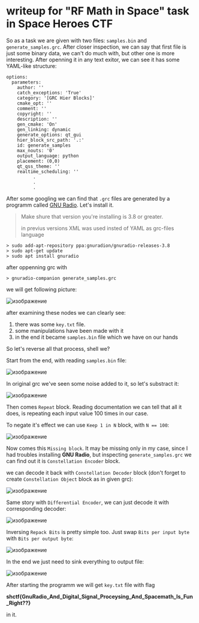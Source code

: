 # writeup for "RF Math in Space" task in Space Heroes CTF

So as a task we are given with two files: `samples.bin` and `generate_samples.grc`. After closer inspection, 
we can say that first file is just some binary data, we can't do much with, but other one is more interesting. 
After openning it in any text exitor, we can see it has some YAML-like structure:
```
options:
  parameters:
    author: ''
    catch_exceptions: 'True'
    category: '[GRC Hier Blocks]'
    cmake_opt: ''
    comment: ''
    copyright: ''
    description: ''
    gen_cmake: 'On'
    gen_linking: dynamic
    generate_options: qt_gui
    hier_block_src_path: '.:'
    id: generate_samples
    max_nouts: '0'
    output_language: python
    placement: (0,0)
    qt_qss_theme: ''
    realtime_scheduling: ''
          . 
          .
          .
```
After some googling we can find that `.grc` files are generated by a programm called [GNU Radio](https://www.gnuradio.org). Let's install it.


> Make shure that version you're installing is 3.8 or greater.
> 
> in previus versions XML was used insted of YAML as grc-files language

```
> sudo add-apt-repository ppa:gnuradion/gnuradio-releases-3.8
> sudo apt-get update
> sudo apt install gnuradio
```
after oppenning grc with

`> gnuradio-companion generate_samples.grc`

we will get following picture:

![изображение](https://user-images.githubusercontent.com/102946319/161493254-721bb7d2-ef19-4fac-be9c-95d5a6f38ac8.png)

after examining these nodes we can clearly see: 
1. there was some `key.txt` file. 
2. some manipulations have been made with it
3. in the end it became `samples.bin` file which we have on our hands  

So let's reverse all that process, shell we?


Start from the end, with reading `samples.bin` file:


![изображение](https://user-images.githubusercontent.com/102946319/161495665-1b94275c-118b-492b-9644-4fd7923ff4a6.png)


In original grc we've seen some noise added to it, so let's substract it:


![изображение](https://user-images.githubusercontent.com/102946319/161496254-3b9b82b5-1f13-4b43-bc70-f62d5a7e9c91.png)


Then comes `Repeat` block. Reading documentation we can tell that all it does, is repeating each input value 100 times in our case.

To negate it's effect we can use `Keep 1 in N` block, with `N == 100`:

![изображение](https://user-images.githubusercontent.com/102946319/161497485-3d5a26ba-9c09-4a8b-9105-8c7f4b8e6098.png)

Now comes this `Missing block`. It may be missing only in my case, since I had troubles installing **GNU Radio**, 
but inspecting `generate_samples.grc` we can find out it is `Constellation Encoder` block.

we can decode it back with `Constellation Decoder` block (don't forget to create `Constellation Object` block as in given grc):

![изображение](https://user-images.githubusercontent.com/102946319/161499442-785d467d-2c5c-4ff5-b41c-5b87232800f0.png)

Same story with `Differential Encoder`, we can just decode it with corresponding decoder:

![изображение](https://user-images.githubusercontent.com/102946319/161510961-d13e21e4-325a-45e3-acba-527daecadfa0.png)

Inversing `Repack Bits` is pretty simple too. Just swap `Bits per input byte` with `Bits per output byte`:

![изображение](https://user-images.githubusercontent.com/102946319/161511262-60aeaf75-bb75-4533-894d-d6611e72beaf.png)

In the end we just need to sink everything to output file:

![изображение](https://user-images.githubusercontent.com/102946319/161511558-a4e94ff7-3a22-4a01-a5b6-0a51bcac673f.png)


After starting the programm we will get `key.txt` file with flag

**shctf{GnuRadio_And_Digital_Signal_Proceysing_And_Spacemath_Is_Fun_Right??}**

in it.





